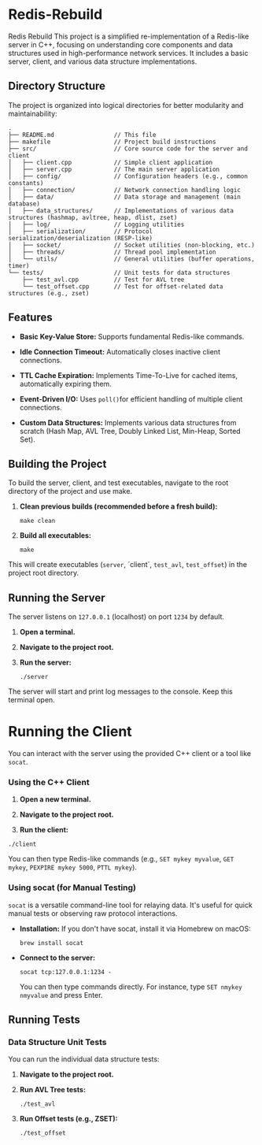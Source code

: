 # Redis-Rebuild

Redis Rebuild
This project is a simplified re-implementation of a Redis-like server in C++, focusing on understanding core components and data structures used in high-performance network services. It includes a basic server, client, and various data structure implementations.

## Directory Structure

The project is organized into logical directories for better modularity and maintainability:

```
.
├── README.md                 // This file
├── makefile                  // Project build instructions
├── src/                      // Core source code for the server and client
│   ├── client.cpp            // Simple client application
│   ├── server.cpp            // The main server application
│   ├── config/               // Configuration headers (e.g., common constants)
│   ├── connection/           // Network connection handling logic
│   ├── data/                 // Data storage and management (main database)
│   ├── data_structures/      // Implementations of various data structures (hashmap, avltree, heap, dlist, zset)
│   ├── log/                  // Logging utilities
│   ├── serialization/        // Protocol serialization/deserialization (RESP-like)
│   ├── socket/               // Socket utilities (non-blocking, etc.)
│   ├── threads/              // Thread pool implementation
│   └── utils/                // General utilities (buffer operations, timer)
└── tests/                    // Unit tests for data structures
    ├── test_avl.cpp          // Test for AVL tree
    └── test_offset.cpp       // Test for offset-related data structures (e.g., zset)
```

## Features

- **Basic Key-Value Store:** Supports fundamental Redis-like commands.

- **Idle Connection Timeout:** Automatically closes inactive client connections.

- **TTL Cache Expiration:** Implements Time-To-Live for cached items, automatically expiring them.

- **Event-Driven I/O:** Uses `poll()`for efficient handling of multiple client connections.

- **Custom Data Structures:** Implements various data structures from scratch (Hash Map, AVL Tree, Doubly Linked List, Min-Heap, Sorted Set).

## Building the Project

To build the server, client, and test executables, navigate to the root directory of the project and use make.

1. **Clean previous builds (recommended before a fresh build):**

   ```
   make clean
   ```

2. **Build all executables:**

   ```
   make
   ```

This will create executables (`server`, ´client´, `test_avl`, `test_offset`) in the project root directory.

## Running the Server

The server listens on `127.0.0.1` (localhost) on port `1234` by default.

1. **Open a terminal.**

2. **Navigate to the project root.**

3. **Run the server:**

   ```
   ./server
   ```

The server will start and print log messages to the console. Keep this terminal open.

# Running the Client

You can interact with the server using the provided C++ client or a tool like `socat`.

### Using the C++ Client

1. **Open a new terminal.**

2. **Navigate to the project root.**

3. **Run the client:**

```
./client
```

You can then type Redis-like commands (e.g., `SET mykey myvalue`, `GET mykey`, `PEXPIRE mykey 5000`, `PTTL mykey`).

### Using socat (for Manual Testing)

`socat` is a versatile command-line tool for relaying data. It's useful for quick manual tests or observing raw protocol interactions.

- **Installation:** If you don't have socat, install it via Homebrew on macOS:
  ```
  brew install socat
  ```
- **Connect to the server:**
  ```
  socat tcp:127.0.0.1:1234 -
  ```
  You can then type commands directly. For instance, type `SET nmykey nmyvalue` and press Enter.

## Running Tests

### Data Structure Unit Tests

You can run the individual data structure tests:

1. **Navigate to the project root.**

2. **Run AVL Tree tests:**
   ```
   ./test_avl
   ```
3. **Run Offset tests (e.g., ZSET):**
   ```
   ./test_offset
   ```
